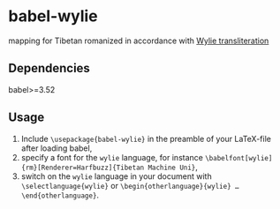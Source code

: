 # babel-wylie
mapping for Tibetan romanized in accordance with [Wylie transliteration](https://en.wikipedia.org/wiki/Wylie_transliteration)

## Dependencies
babel>=3.52

## Usage
1. Include `\usepackage{babel-wylie}` in the preamble of your LaTeX-file after loading babel,
2. specify a font for the `wylie` language, for instance `\babelfont[wylie]{rm}[Renderer=Harfbuzz]{Tibetan Machine Uni}`,
3. switch on the `wylie` language in your document with `\selectlanguage{wylie}` or `\begin{otherlanguage}{wylie} … \end{otherlanguage}`.